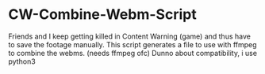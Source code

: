 # CW-Combine-Webm-Script
Friends and I keep getting killed in Content Warning (game) and thus have to save the footage manually. This script generates a file to use with ffmpeg to combine the webms. (needs ffmpeg ofc)
Dunno about compatibility, i use python3
